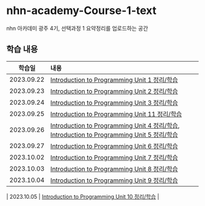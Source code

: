 # nhn-academy-Course-1-text

nhn 아카데미 광주 4기, 선택과정 1 요약정리를 업로드하는 공간

## 학습 내용

|   학습일   | 내용                                                                                                                                                                                                                                                                                                                                                                         |
| :--------: | :--------------------------------------------------------------------------------------------------------------------------------------------------------------------------------------------------------------------------------------------------------------------------------------------------------------------------------------------------------------------------- |
| 2023.09.22 | [Introduction to Programming Unit 1 정리/학습](https://github.com/ByunKi/nhn-academy-Course-1-text/blob/main/Introduction-to-programming/1_Introduction%20to%20programming.md)                                                                                                                                                                                               |
| 2023.09.23 | [Introduction to Programming Unit 2 정리/학습](https://github.com/ByunKi/nhn-academy-Course-1-text/blob/main/Introduction-to-programming/2_Use%20of%20objects%20and%20variables.md)                                                                                                                                                                                          |
| 2023.09.24 | [Introduction to Programming Unit 3 정리/학습](https://github.com/ByunKi/nhn-academy-Course-1-text/blob/2023-09-24/Introduction-to-programming/3_Definition%20of%20methods%20and%20classes.md)                                                                                                                                                                               |
| 2023.09.25 | [Introduction to Programming Unit 11 정리/학습](https://github.com/ByunKi/nhn-academy-Course-1-text/blob/2023-09-25/Introduction-to-programming/11_Dynamic%20arrays%20and%20linked%20lists.md)                                                                                                                                                                               |
| 2023.09.26 | [Introduction to Programming Unit 4 정리/학습](https://github.com/ByunKi/nhn-academy-Course-1-text/blob/2023-09-25/Introduction-to-programming/11_Dynamic%20arrays%20and%20linked%20lists.md), [Introduction to Programming Unit 5 정리/학습](https://github.com/ByunKi/nhn-academy-Course-1-text/blob/2023-09-26/Introduction-to-programming/5_Conditional%20statements.md) |
| 2023.09.27 | [Introduction to Programming Unit 6 정리/학습](https://github.com/ByunKi/nhn-academy-Course-1-text/blob/main/Introduction-to-programming/6_Loop%20statements.md)                                                                                                                                                                                                             |
| 2023.10.02 | [Introduction to Programming Unit 7 정리/학습](https://github.com/ByunKi/nhn-academy-Course-1-text/blob/main/Introduction-to-programming/7_Arrays%20and%20matrices.md)                                                                                                                                                                                                       |
| 2023.10.03 | [Introduction to Programming Unit 8 정리/학습](https://github.com/ByunKi/nhn-academy-Course-1-text/blob/2023-10-03/Introduction-to-programming/8_Files%20and%20input%20and%20output%20streams.md)                                                                                                                                                                            |
| 2023.10.04 | [Introduction to Programming Unit 9 정리/학습](https://github.com/ByunKi/nhn-academy-Course-1-text/blob/2023-10-04/Introduction-to-programming/9_Program%20errors%20and%20exception%20handling.md)                                                                                                                                                                           |

| 2023.10.05 | [Introduction to Programming Unit 10 정리/학습](https://github.com/ByunKi/nhn-academy-Course-1-text/blob/2023-10-04/Introduction-to-programming/10_Recursion.md) |
